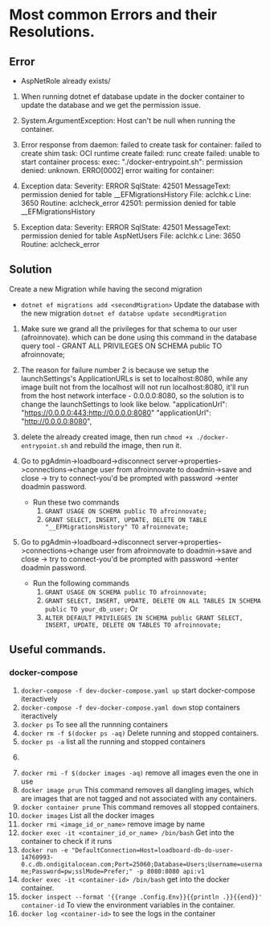 # Most common Errors and their Resolutions.

## Error
- AspNetRole already exists/
1. When running dotnet ef database update in the docker container to update the database and we get the permission issue.

2. System.ArgumentException: Host can't be null when running the container.
3.  Error response from daemon: failed to create task for container: failed to create shim task: OCI runtime create failed: runc create failed: unable to start container process: exec: "./docker-entrypoint.sh": permission denied: unknown.
ERRO[0002] error waiting for container: 

4. Exception data:
    Severity: ERROR
    SqlState: 42501
    MessageText: permission denied for table __EFMigrationsHistory
    File: aclchk.c
    Line: 3650
    Routine: aclcheck_error
42501: permission denied for table __EFMigrationsHistory

5.  Exception data:
          Severity: ERROR
          SqlState: 42501
          MessageText: permission denied for table AspNetUsers
          File: aclchk.c
          Line: 3650
          Routine: aclcheck_error

## Solution
Create a new Migration while having the second migration
- ```dotnet ef migrations add <secondMigration>```
Update the database with the new migration
```dotnet ef databse update secondMigration```

1. Make sure we grand all the privileges for that schema to our user (afroinnovate). which can be done using this command in the database query tool - GRANT ALL PRIVILEGES ON SCHEMA public TO afroinnovate;

2. The reason for failure number 2 is because we setup the launchSettings's ApplicationURLs is set to localhost:8080, while any image built not from the localhost will not run localhost:8080, it'll run from the host network interface - 0.0.0.0:8080, so the solution is to change the launchSettings to look like below. "applicationUrl": "https://0.0.0.0:443;http://0.0.0.0:8080"   "applicationUrl": "http://0.0.0.0:8080",

3. delete the already created image, then run  ```chmod +x ./docker-entrypoint.sh``` and rebuild the image, then run it.

4. Go to pgAdmin->loadboard->disconnect server->properties->connections->change user from afroinnovate to doadmin->save and close -> try to connect-you'd be prompted with password ->enter doadmin password.
    - Run these two commands
        1. ```GRANT USAGE ON SCHEMA public TO afroinnovate;```
        2. ```GRANT SELECT, INSERT, UPDATE, DELETE ON TABLE "__EFMigrationsHistory" TO afroinnovate;```

5. Go to pgAdmin->loadboard->disconnect server->properties->connections->change user from afroinnovate to doadmin->save and close -> try to connect-you'd be prompted with password ->enter doadmin password.
    - Run the following commands
        1. ```GRANT USAGE ON SCHEMA public TO afroinnovate;```
        2. ```GRANT SELECT, INSERT, UPDATE, DELETE ON ALL TABLES IN SCHEMA public TO your_db_user;``` Or
        2. ```ALTER DEFAULT PRIVILEGES IN SCHEMA public GRANT SELECT, INSERT, UPDATE, DELETE ON TABLES TO afroinnovate;```


## Useful commands.

### docker-compose
1. ```docker-compose -f dev-docker-compose.yaml up``` start docker-compose iteractively
2. ```docker-compose -f dev-docker-compose.yaml down``` stop containers iteractively
3. ```docker ps``` To see all the runnning containers
4. ```docker rm -f $(docker ps -aq)``` Delete running and stopped containers.
5. ```docker ps -a``` list all the running and stopped containers
6. ```docker rm <container-id>
7. ```docker rmi -f $(docker images -aq)``` remove all images even the one in use
8. ```docker image prun``` This command removes all dangling images, which are images that are not tagged and not      associated with any containers.
9. ```docker container prune``` This command removes all stopped containers.
10. ```docker images``` List all the docker images
11. ```docker rmi <image_id_or_name>``` remove image by name
12. ```docker exec -it <container_id_or_name> /bin/bash``` Get into the container to check if it runs
13. ```docker run -e "DefaultConnection=Host=loadboard-db-do-user-14760993-0.c.db.ondigitalocean.com;Port=25060;Database=Users;Username=username;Password=pw;sslMode=Prefer;" -p 8080:8080 api:v1```
14. ```docker exec -it <container-id> /bin/bash``` get into the docker container.
15. ```docker inspect --format '{{range .Config.Env}}{{println .}}{{end}}' container-id``` To view the environment variables in the container.
16. ```docker log <container-id>``` to see the logs in the container
